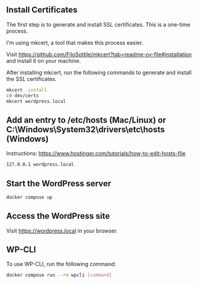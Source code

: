 ## Install Certificates

The first step is to generate and install SSL certificates. This is a one-time process.

I'm using mkcert, a tool that makes this process easier.

Visit https://github.com/FiloSottile/mkcert?tab=readme-ov-file#installation and install it on your machine.

After installing mkcert, run the following commands to generate and install the SSL certificates.

```bash
mkcert -install
cd dev/certs
mkcert wordpress.local
```

## Add an entry to /etc/hosts (Mac/Linux) or C:\Windows\System32\drivers\etc\hosts (Windows)

Instructions: https://www.hostinger.com/tutorials/how-to-edit-hosts-file

```bash
127.0.0.1 wordpress.local
```

## Start the WordPress server

```bash
docker compose up
```

## Access the WordPress site

Visit https://wordpress.local in your browser.

## WP-CLI

To use WP-CLI, run the following command:

```bash
docker compose run --rm wpcli [command]
```